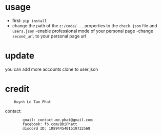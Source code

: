 # usage
- first: `pip install`
- change the path of the `z:/code/...` properties to the `check.json` file and `users.json`
-enable professional mode of your personal page
-change `second_url` to your personal page url

# update

you can add more accounts clone to user.json

# credit
        Huynh Le Tan Phat
contact:
```
        gmail: contact.me.phat@gmail.com
        facebook: fb.com/BbiPhatt
        discord ID: 1089445401519722568
```
